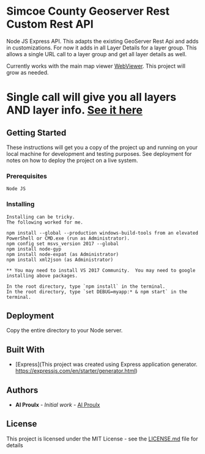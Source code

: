 # Simcoe County Geoserver Rest Custom Rest API

Node JS Express API. This adapts the existing GeoServer Rest Api and adds in customizations. For now it adds in all Layer Details for a layer group.
This allows a single URL call to a layer group and get all layer details as well.

Currently works with the main map viewer [WebViewer](https://github.com/county-of-simcoe-gis/SimcoeCountyWebViewer). This project will grow as needed.

# Single call will give you all layers AND layer info. [See it here](https://opengis.simcoe.ca/geoserverRestApi/getLayerGroup/All%20Layers)

## Getting Started

These instructions will get you a copy of the project up and running on your local machine for development and testing purposes. See deployment for notes on how to deploy the project on a live system.

### Prerequisites

```
Node JS
```

### Installing

```
Installing can be tricky.
The following worked for me.

npm install --global --production windows-build-tools from an elevated PowerShell or CMD.exe (run as Administrator).
npm config set msvs_version 2017 --global
npm install node-gyp
npm install node-expat (as Administrator)
npm install xml2json (as Administrator)

** You may need to install VS 2017 Community.  You may need to google installing above packages.

In the root directory, type `npm install` in the terminal.
In the root directory, type `set DEBUG=myapp:* & npm start` in the terminal.
```

## Deployment

Copy the entire directory to your Node server.

## Built With

- [Express](This project was created using Express application generator. https://expressjs.com/en/starter/generator.html)

## Authors

- **Al Proulx** - _Initial work_ - [Al Proulx](https://github.com/iquitwow)

## License

This project is licensed under the MIT License - see the [LICENSE.md](LICENSE.md) file for details
